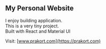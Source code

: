 ## My Personal Website

I enjoy building application. <br/>
This is a very tiny project. <br/>
Built with React and Material UI

Visit: [www.prakort.com](https://prakort.com)
